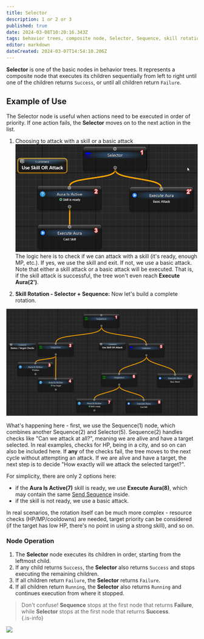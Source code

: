 ```yaml
---
title: Selector
description: 1 or 2 or 3
published: true
date: 2024-03-08T10:20:16.343Z
tags: behavior trees, composite node, Selector, Sequence, skill rotation
editor: markdown
dateCreated: 2024-03-07T14:54:10.206Z
---
```

**Selector** is one of the basic nodes in behavior trees. It represents a composite node that executes its children sequentially from left to right until one of the children returns `Success`, or until all children return `Failure`.

## Example of Use
The Selector node is useful when actions need to be executed in order of priority. If one action fails, the **Selector** moves on to the next action in the list.

1. Choosing to attack with a skill or a basic attack
![oxjyg11[1].png](/assets/oxjyg11[1].png)
The logic here is to check if we can attack with a skill (it's ready, enough MP, etc.). If yes, we use the skill and exit. If not, we use a basic attack.
Note that either a skill attack or a basic attack will be executed. That is, if the skill attack is successful, the tree won't even reach **Execute Aura(2')**.

2. **Skill Rotation - Selector + Sequence:**
Now let's build a complete rotation.

![c5do0cg[1].png](/assets/c5do0cg[1].png)

What's happening here - first, we use the Sequence(1) node, which combines another Sequence(2) and Selector(5).
Sequence(2) handles checks like "Can we attack at all?", meaning we are alive and have a target selected. In real examples, checks for HP, being in a city, and so on can also be included here. If **any** of the checks fail, the tree moves to the next cycle without attempting an attack.
If we are alive and have a target, the next step is to decide "How exactly will we attack the selected target?".

For simplicity, there are only 2 options here:
- if the **Aura Is Active(7)** skill is ready, we use **Execute Aura(8)**, which may contain the same [Send Sequence](/en/actions/sendinput/send-sequence) inside.
- if the skill is not ready, we use a basic attack.

In real scenarios, the rotation itself can be much more complex - resource checks (HP/MP/cooldowns) are needed, target priority can be considered (if the target has low HP, there's no point in using a strong skill), and so on.

### Node Operation
1. The **Selector** node executes its children in order, starting from the leftmost child.
2. If any child returns `Success`, the **Selector** also returns `Success` and stops executing the remaining children.
3. If all children return `Failure`, the **Selector** returns `Failure`.
4. If all children return `Running`, the **Selector** also returns `Running` and continues execution from where it stopped.

> Don't confuse! **Sequence** stops at the first node that returns **Failure**, while **Selector** stops at the first node that returns **Success**.  
{.is-info}

![](https://i.imgur.com/pgaOalh.png)